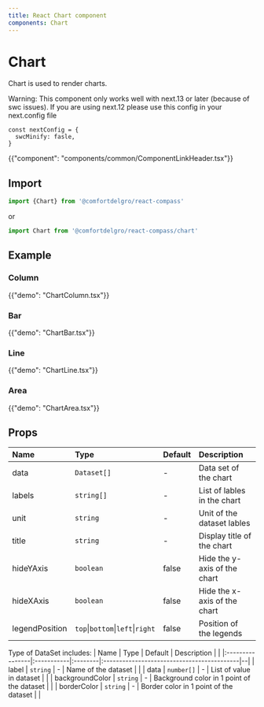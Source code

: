 ```yaml
---
title: React Chart component
components: Chart
---
```


# Chart

<p class="description">Chart is used to render charts.</p>

Warning: This component only works well with next.13 or later (because of swc issues). If you are using next.12 please use this config in your next.config file

```
const nextConfig = {
  swcMinify: fasle,
}
```

{{"component": "components/common/ComponentLinkHeader.tsx"}}

## Import

```js
import {Chart} from '@comfortdelgro/react-compass'
```

or

```js
import Chart from '@comfortdelgro/react-compass/chart'
```

## Example

### Column

{{"demo": "ChartColumn.tsx"}}

### Bar

{{"demo": "ChartBar.tsx"}}

### Line

{{"demo": "ChartLine.tsx"}}

### Area

{{"demo": "ChartArea.tsx"}}

## Props

| Name           | Type                             | Default | Description                  |
| :------------- | :------------------------------- | :------ | :--------------------------- |
| data           | `Dataset[]`                      | -       | Data set of the chart        |
| labels         | `string[]`                       | -       | List of lables in the chart  |
| unit           | `string`                         | -       | Unit of the dataset lables   |
| title          | `string`                         | -       | Display title of the chart   |
| hideYAxis      | `boolean`                        | false   | Hide the y-axis of the chart |
| hideXAxis      | `boolean`                        | false   | Hide the x-axis of the chart |
| legendPosition | `top`\|`bottom`\|`left`\|`right` | false   | Position of the legends      |

Type of DataSet includes:
| Name | Type | Default | Description | |
|:----------------|:-----------|:--------|:-------------------------------------------|--|
| label | `string` | - | Name of the dataset | |
| data | `number[]` | - | List of value in dataset | |
| backgroundColor | `string` | - | Background color in 1 point of the dataset | |
| borderColor | `string` | - | Border color in 1 point of the dataset | |
